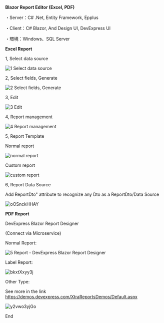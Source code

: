 **Blazor Report Editor (Excel, PDF)**

・Server：C# .Net, Entity Framework, Epplus

・Client：C# Blazor, And Design UI, DevExpress UI

・環境：Windows、SQL Server

**Excel Report**

1, Select data source

![1 Select data source](https://github.com/csm12s/Blazor-Report-Editor/assets/64699457/2b61ab31-502f-488a-872d-c495d0aeef61)

2, Select fields, Generate

![2 Select fields, Generate](https://github.com/csm12s/Blazor-Report-Editor/assets/64699457/4b3d6d21-d4a7-4186-8320-325d49a6ff77)

3, Edit

![3 Edit](https://github.com/csm12s/Blazor-Report-Editor/assets/64699457/c3cd675d-fa8c-4f8a-a176-62add8dc433f)

4, Report management

![4 Report management](https://github.com/csm12s/Blazor-Report-Editor/assets/64699457/d5b131b9-b9b1-489b-9551-a5fcd0f782ed)


5, Report Template

Normal report

![normal report](https://github.com/csm12s/Blazor-Report-Editor/assets/64699457/3d489394-06f2-4d74-aa47-cc1e718a94c0)

Custom report

![custom report](https://github.com/csm12s/Blazor-Report-Editor/assets/64699457/08632003-4889-412f-98aa-aac0f1ef7efc)


6, Report Data Source

Add ReportDto" attribute to recognize any Dto as a ReportDto/Data Source

![oOSnckHHAY](https://github.com/csm12s/Blazor-Report-Editor/assets/64699457/996aafa7-8eba-4731-b9ea-5563761e88c3)



**PDF Report**

DevExpress Blazor Report Designer 

(Connect via Microservice)

Normal Report:

![5 Report - DevExpress Blazor Report Designer](https://github.com/csm12s/Blazor-Report-Editor/assets/64699457/630ce97d-3041-4fb1-a5a2-8a2f3a99fd94)

Label Report:

![bkxtXxyy3j](https://github.com/csm12s/Blazor-Report-Editor/assets/64699457/edfeb987-1684-47ea-8db1-cbe683334d63)


Other Type:

See more in the link 
https://demos.devexpress.com/XtraReportsDemos/Default.aspx

![y2vwo3yjGo](https://github.com/csm12s/Blazor-Report-Editor/assets/64699457/0868f064-75eb-4004-a06c-2a8545553b38)



End




